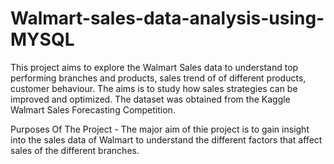 # Walmart-sales-data-analysis-using-MYSQL
This project aims to explore the Walmart Sales data to understand top performing branches and products, sales trend of of different products, customer behaviour. The aims is to study how sales strategies can be improved and optimized. The dataset was obtained from the Kaggle Walmart Sales Forecasting Competition.

Purposes Of The Project - 
The major aim of thie project is to gain insight into the sales data of Walmart to understand the different factors that affect sales of the different branches.
